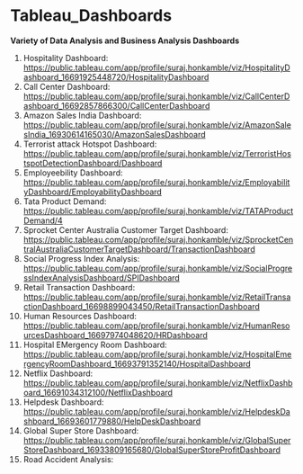 # Tableau_Dashboards
**Variety of Data Analysis and Business Analysis Dashboards**

1. Hospitality Dashboard: https://public.tableau.com/app/profile/suraj.honkamble/viz/HospitalityDashboard_16691925448720/HospitalityDashboard
2. Call Center Dashboard: https://public.tableau.com/app/profile/suraj.honkamble/viz/CallCenterDashboard_16692857866300/CallCenterDashboard
3. Amazon Sales India Dashboard: https://public.tableau.com/app/profile/suraj.honkamble/viz/AmazonSalesIndia_16930614165030/AmazonSalesDashboard
4. Terrorist attack Hotspot Dashboard: https://public.tableau.com/app/profile/suraj.honkamble/viz/TerroristHostspotDetectionDashboard/Dashboard
5. Employeebility Dashboard: https://public.tableau.com/app/profile/suraj.honkamble/viz/EmployabilityDashboard/EmployabilityDashboard
6. Tata Product Demand: https://public.tableau.com/app/profile/suraj.honkamble/viz/TATAProductDemand/4
7. Sprocket Center Australia Customer Target Dashboard: https://public.tableau.com/app/profile/suraj.honkamble/viz/SprocketCentralAustraliaCustomerTargetDashboard/TransactionDashboard
8. Social Progress Index Analysis: https://public.tableau.com/app/profile/suraj.honkamble/viz/SocialProgressIndexAnalysisDashboard/SPIDashboard
9. Retail Transaction Dashboard: https://public.tableau.com/app/profile/suraj.honkamble/viz/RetailTransactionDashboard_16698899043450/RetailTransactionDashboard
10. Human Resources Dashboard: https://public.tableau.com/app/profile/suraj.honkamble/viz/HumanResourcesDashboard_16697974048620/HRDashboard
11. Hospital EMergency Room Dashboard: https://public.tableau.com/app/profile/suraj.honkamble/viz/HospitalEmergencyRoomDashboard_16693791352140/HospitalDashboard
12. Netflix Dashboard: https://public.tableau.com/app/profile/suraj.honkamble/viz/NetflixDashboard_16691034312100/NetflixDashboard
13. Helpdesk Dashboard: https://public.tableau.com/app/profile/suraj.honkamble/viz/HelpdeskDashboard_16693601779880/HelpDeskDashboard
14. Global Super Store Dashboard: https://public.tableau.com/app/profile/suraj.honkamble/viz/GlobalSuperStoreDashboard_16933809165680/GlobalSuperStoreProfitDashboard
15. Road Accident Analysis: 
